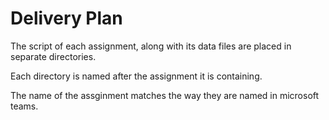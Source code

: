 # Delivery Plan

The script of each assignment, along with its data files are placed in separate directories.

Each directory is named after the assignment it is containing.

The name of the assginment matches the way they are named in microsoft teams.

